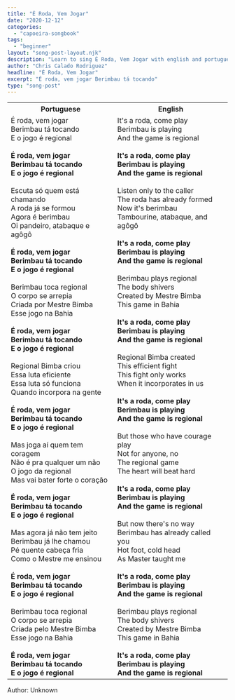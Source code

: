 ```yaml
---
title: "É Roda, Vem Jogar"
date: "2020-12-12"
categories:
  - "capoeira-songbook"
tags:
  - "beginner"
layout: "song-post-layout.njk"
description: "Learn to sing É Roda, Vem Jogar with english and portuguese translations along with a video to help you learn."
author: "Chris Calado Rodriguez"
headline: "É Roda, Vem Jogar"
excerpt: "É roda, vem jogar Berimbau tá tocando"
type: "song-post"
---
```


<table class="capoeira-table">
    <tr class="header-row">
        <th>Portuguese</th>
        <th>English</th>
    </tr>
    <tr>
        <td>É roda, vem jogar<br>Berimbau tá tocando<br>E o jogo é regional<br><br><strong>É roda, vem jogar<br>Berimbau tá tocando<br>E o jogo é regional</strong><br><br>Escuta só quem está chamando<br>A roda já se formou<br>Agora é berimbau<br>Oi pandeiro, atabaque e agôgô<br><br><strong>É roda, vem jogar<br>Berimbau tá tocando<br>E o jogo é regional</strong><br><br>Berimbau toca regional<br>O corpo se arrepia<br>Criada por Mestre Bimba<br>Esse jogo na Bahia<br><br><strong>É roda, vem jogar<br>Berimbau tá tocando<br>E o jogo é regional</strong><br><br>Regional Bimba criou<br>Essa luta eficiente<br>Essa luta só funciona<br>Quando incorpora na gente<br><br><strong>É roda, vem jogar<br>Berimbau tá tocando<br>E o jogo é regional</strong><br><br>Mas joga aí quem tem coragem<br>Não é pra qualquer um não<br>O jogo da regional<br>Mas vai bater forte o coração<br><br><strong>É roda, vem jogar<br>Berimbau tá tocando<br>E o jogo é regional</strong><br><br>Mas agora já não tem jeito<br>Berimbau já lhe chamou<br>Pé quente cabeça fria<br>Como o Mestre me ensinou<br><br><strong>É roda, vem jogar<br>Berimbau tá tocando<br>E o jogo é regional</strong><br><br>Berimbau toca regional<br>O corpo se arrepia<br>Criada pelo Mestre Bimba<br>Esse jogo na Bahia<br><br><strong>É roda, vem jogar<br>Berimbau tá tocando<br>E o jogo é regional</strong></td>
        <td>It's a roda, come play<br>Berimbau is playing<br>And the game is regional<br><br><strong>It's a roda, come play<br>Berimbau is playing<br>And the game is regional</strong><br><br>Listen only to the caller<br>The roda has already formed<br>Now it's berimbau<br>Tambourine, atabaque, and agôgô<br><br><strong>It's a roda, come play<br>Berimbau is playing<br>And the game is regional</strong><br><br>Berimbau plays regional<br>The body shivers<br>Created by Mestre Bimba<br>This game in Bahia<br><br><strong>It's a roda, come play<br>Berimbau is playing<br>And the game is regional</strong><br><br>Regional Bimba created<br>This efficient fight<br>This fight only works<br>When it incorporates in us<br><br><strong>It's a roda, come play<br>Berimbau is playing<br>And the game is regional</strong><br><br>But those who have courage play<br>Not for anyone, no<br>The regional game<br>The heart will beat hard<br><br><strong>It's a roda, come play<br>Berimbau is playing<br>And the game is regional</strong><br><br>But now there's no way<br>Berimbau has already called you<br>Hot foot, cold head<br>As Master taught me<br><br><strong>It's a roda, come play<br>Berimbau is playing<br>And the game is regional</strong><br><br>Berimbau plays regional<br>The body shivers<br>Created by Mestre Bimba<br>This game in Bahia<br><br><strong>It's a roda, come play<br>Berimbau is playing<br>And the game is regional</strong></td>
    </tr>
</table>
<figcaption>
Author: Unknown
</figcaption>